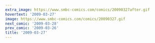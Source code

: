 ```yaml
---
extra_image: https://www.smbc-comics.com/comics/20090327after.gif
hovertext: '2009-03-27'
image: https://www.smbc-comics.com/comics/20090327.gif
next_comic: '2009-03-28'
prev_comic: '2009-03-26'
title: '2009-03-27'
---
```


